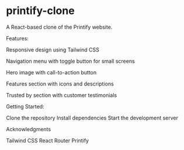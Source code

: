 # printify-clone


A React-based clone of the Printify website.

Features:

Responsive design using Tailwind CSS

Navigation menu with toggle button for small screens

Hero image with call-to-action button

Features section with icons and descriptions

Trusted by section with customer testimonials

Getting Started:

Clone the repository
Install dependencies
Start the development server


Acknowledgments

Tailwind CSS
React Router
Printify
